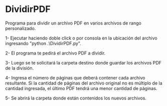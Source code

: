 # DividirPDF
Programa para dividir un archivo PDF en varios archivos de rango personalizado.

1- Ejecutar haciendo doble click o por consola en la ubicación del archivo ingresando "python .\DividirPDF.py".

2- El programa te pedirá el archivo PDF a dividir.

3- Luego se te solicitará la carpeta destino donde guardar los archivos PDF de la división.

4- Ingresa el número de páginas que deberá contener cada archivo resultante. Si la cantidad de páginas del archivo original no es múltiplo de la cantidad ingresada, el último PDF tendrá una menor cantidad de páginas.

5- Se abrirá la carpeta donde están contenidos los nuevos archivos.
